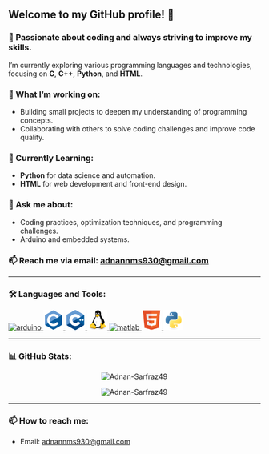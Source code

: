 ## Welcome to my GitHub profile! 👋

### 🚀 Passionate about coding and always striving to improve my skills.

I’m currently exploring various programming languages and technologies, focusing on **C**, **C++**, **Python**, and **HTML**.

### 🔭 What I’m working on:
- Building small projects to deepen my understanding of programming concepts.
- Collaborating with others to solve coding challenges and improve code quality.

### 🌱 Currently Learning:
- **Python** for data science and automation.
- **HTML** for web development and front-end design.

### 💬 Ask me about:
- Coding practices, optimization techniques, and programming challenges.
- Arduino and embedded systems.

### 📫 Reach me via email: [adnannms930@gmail.com](mailto:adnannms930@gmail.com)

---

### 🛠️ Languages and Tools:
<p align="left">
  <a href="https://www.arduino.cc/" target="_blank" rel="noreferrer"> <img src="https://cdn.worldvectorlogo.com/logos/arduino-1.svg" alt="arduino" width="40" height="40"/> </a> 
  <a href="https://www.cprogramming.com/" target="_blank" rel="noreferrer"> <img src="https://raw.githubusercontent.com/devicons/devicon/master/icons/c/c-original.svg" alt="c" width="40" height="40"/> </a> 
  <a href="https://www.w3schools.com/cpp/" target="_blank" rel="noreferrer"> <img src="https://raw.githubusercontent.com/devicons/devicon/master/icons/cplusplus/cplusplus-original.svg" alt="cplusplus" width="40" height="40"/> </a> 
  <a href="https://www.linux.org/" target="_blank" rel="noreferrer"> <img src="https://raw.githubusercontent.com/devicons/devicon/master/icons/linux/linux-original.svg" alt="linux" width="40" height="40"/> </a> 
  <a href="https://www.mathworks.com/" target="_blank" rel="noreferrer"> <img src="https://upload.wikimedia.org/wikipedia/commons/2/21/Matlab_Logo.png" alt="matlab" width="40" height="40"/> </a> 
  <a href="https://www.w3.org/html/" target="_blank" rel="noreferrer"> <img src="https://raw.githubusercontent.com/devicons/devicon/master/icons/html5/html5-original.svg" alt="html" width="40" height="40"/> </a> 
  <a href="https://www.python.org/" target="_blank" rel="noreferrer"> <img src="https://raw.githubusercontent.com/devicons/devicon/master/icons/python/python-original.svg" alt="python" width="40" height="40"/> </a>
</p>

---

### 📊 GitHub Stats:

<p align="center">
  <img src="https://github-readme-stats.vercel.app/api?username=Adnan-Sarfraz49&show_icons=true&locale=en" alt="Adnan-Sarfraz49" />
</p>

<p align="center">
  <img src="https://github-readme-streak-stats.herokuapp.com/?user=Adnan-Sarfraz49&" alt="Adnan-Sarfraz49" />
</p>

---

### 📫 How to reach me:
- Email: [adnannms930@gmail.com](mailto:adnannms930@gmail.com)
